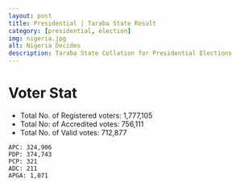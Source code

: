 ```yaml
---
layout: post
title: Presidential | Taraba State Result
category: [presidential, election]
img: nigeria.jpg
alt: Nigeria Decides
description: Taraba State Collation for Presidential Elections
---
```




# Voter Stat
- Total No. of Registered voters: 1,777,105
- Total No: of Accredited votes: 756,111
- Total No. of Valid votes: 712,877


```
APC: 324,906 
PDP: 374,743  
PCP: 321 
ADC: 211 
APGA: 1,071 
```